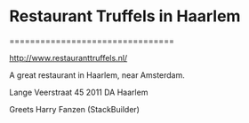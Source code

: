 # Restaurant Truffels in Haarlem 
================================

http://www.restauranttruffels.nl/

A great restaurant in Haarlem, near Amsterdam.


Lange Veerstraat 45
2011 DA Haarlem

Greets Harry Fanzen (StackBuilder)
